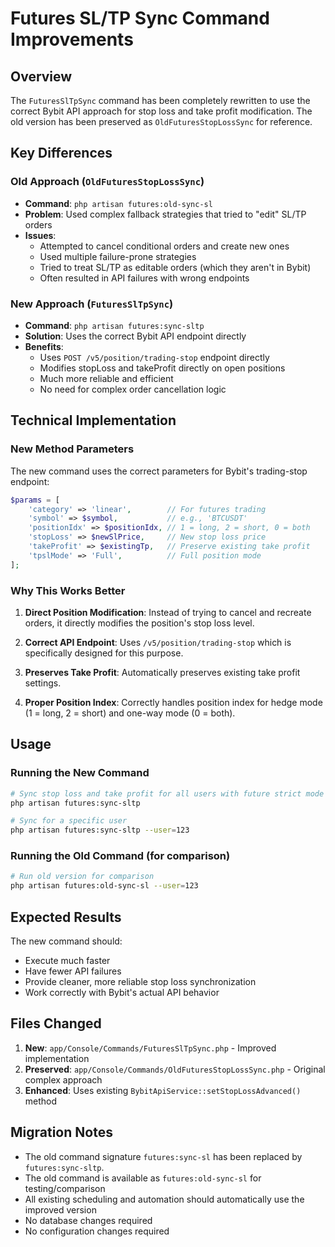 # Futures SL/TP Sync Command Improvements

## Overview

The `FuturesSlTpSync` command has been completely rewritten to use the correct Bybit API approach for stop loss and take profit modification. The old version has been preserved as `OldFuturesStopLossSync` for reference.

## Key Differences

### Old Approach (`OldFuturesStopLossSync`)
- **Command**: `php artisan futures:old-sync-sl`
- **Problem**: Used complex fallback strategies that tried to "edit" SL/TP orders
- **Issues**: 
  - Attempted to cancel conditional orders and create new ones
  - Used multiple failure-prone strategies
  - Tried to treat SL/TP as editable orders (which they aren't in Bybit)
  - Often resulted in API failures with wrong endpoints

### New Approach (`FuturesSlTpSync`)
- **Command**: `php artisan futures:sync-sltp`
- **Solution**: Uses the correct Bybit API endpoint directly
- **Benefits**:
  - Uses `POST /v5/position/trading-stop` endpoint directly
  - Modifies stopLoss and takeProfit directly on open positions
  - Much more reliable and efficient
  - No need for complex order cancellation logic

## Technical Implementation

### New Method Parameters
The new command uses the correct parameters for Bybit's trading-stop endpoint:

```php
$params = [
    'category' => 'linear',        // For futures trading
    'symbol' => $symbol,           // e.g., 'BTCUSDT'
    'positionIdx' => $positionIdx, // 1 = long, 2 = short, 0 = both
    'stopLoss' => $newSlPrice,     // New stop loss price
    'takeProfit' => $existingTp,   // Preserve existing take profit
    'tpslMode' => 'Full',          // Full position mode
];
```

### Why This Works Better

1. **Direct Position Modification**: Instead of trying to cancel and recreate orders, it directly modifies the position's stop loss level.

2. **Correct API Endpoint**: Uses `/v5/position/trading-stop` which is specifically designed for this purpose.

3. **Preserves Take Profit**: Automatically preserves existing take profit settings.

4. **Proper Position Index**: Correctly handles position index for hedge mode (1 = long, 2 = short) and one-way mode (0 = both).

## Usage

### Running the New Command
```bash
# Sync stop loss and take profit for all users with future strict mode enabled
php artisan futures:sync-sltp

# Sync for a specific user
php artisan futures:sync-sltp --user=123
```

### Running the Old Command (for comparison)
```bash
# Run old version for comparison
php artisan futures:old-sync-sl --user=123
```

## Expected Results

The new command should:
- Execute much faster
- Have fewer API failures
- Provide cleaner, more reliable stop loss synchronization
- Work correctly with Bybit's actual API behavior

## Files Changed

1. **New**: `app/Console/Commands/FuturesSlTpSync.php` - Improved implementation
2. **Preserved**: `app/Console/Commands/OldFuturesStopLossSync.php` - Original complex approach
3. **Enhanced**: Uses existing `BybitApiService::setStopLossAdvanced()` method

## Migration Notes

- The old command signature `futures:sync-sl` has been replaced by `futures:sync-sltp`.
- The old command is available as `futures:old-sync-sl` for testing/comparison
- All existing scheduling and automation should automatically use the improved version
- No database changes required
- No configuration changes required